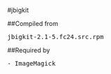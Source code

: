 #jbigkit

##Compiled from
<pre>jbigkit-2.1-5.fc24.src.rpm</pre>

##Required by
<pre>
- ImageMagick
</pre>
